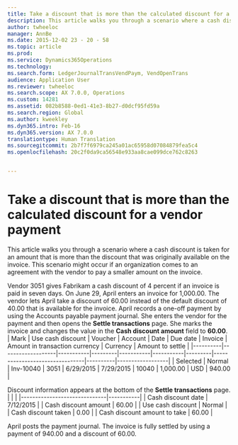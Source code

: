 ```yaml
---
title: Take a discount that is more than the calculated discount for a vendor payment
description: This article walks you through a scenario where a cash discount is taken for an amount that is more than the discount that was originally available on the invoice. This scenario might occur if an organization comes to an agreement with the vendor to pay a smaller amount on the invoice.
author: twheeloc
manager: AnnBe
ms.date: 2015-12-02 23 - 20 - 58
ms.topic: article
ms.prod: 
ms.service: Dynamics365Operations
ms.technology: 
ms.search.form: LedgerJournalTransVendPaym, VendOpenTrans
audience: Application User
ms.reviewer: twheeloc
ms.search.scope: AX 7.0.0, Operations
ms.custom: 14281
ms.assetid: 082b8588-0ed1-41e3-8b27-d0dcf95fd59a
ms.search.region: Global
ms.author: kweekley
ms.dyn365.intro: Feb-16
ms.dyn365.version: AX 7.0.0
translationtype: Human Translation
ms.sourcegitcommit: 2b7f7f6979ca245a01ac65958d07084879fea5c4
ms.openlocfilehash: 20c2f0da9ca56548e933aa8cae099dce762c8263


---
```


# <a name="take-a-discount-that-is-more-than-the-calculated-discount-for-a-vendor-payment"></a>Take a discount that is more than the calculated discount for a vendor payment

This article walks you through a scenario where a cash discount is taken for an amount that is more than the discount that was originally available on the invoice. This scenario might occur if an organization comes to an agreement with the vendor to pay a smaller amount on the invoice. 

Vendor 3051 gives Fabrikam a cash discount of 4 percent if an invoice is paid in seven days. On June 29, April enters an invoice for 1,000.00. The vendor lets April take a discount of 60.00 instead of the default discount of 40.00 that is available for the invoice. April records a one-off payment by using the Accounts payable payment journal. She enters the vendor for the payment and then opens the **Settle transactions** page. She marks the invoice and changes the value in the **Cash discount amount** field to **60.00**.
| Mark     | Use cash discount | Voucher   | Account | Date      | Due date  | Invoice | Amount in transaction currency | Currency | Amount to settle |
|----------|-------------------|-----------|---------|-----------|-----------|---------|--------------------------------|----------|------------------|
| Selected | Normal            | Inv-10040 | 3051    | 6/29/2015 | 7/29/2015 | 10040   | 1,000.00                       | USD      | 940.00           |

Discount information appears at the bottom of the **Settle transactions** page.
|                              |           |
|------------------------------|-----------|
| Cash discount date           | 7/12/2015 |
| Cash discount amount         | 60.00     |
| Use cash discount            | Normal    |
| Cash discount taken          | 0.00      |
| Cash discount amount to take | 60.00     |

April posts the payment journal. The invoice is fully settled by using a payment of 940.00 and a discount of 60.00.




<!--HONumber=Feb17_HO3-->


